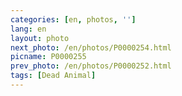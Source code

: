 ```yaml
---
categories: [en, photos, '']
lang: en
layout: photo
next_photo: /en/photos/P0000254.html
picname: P0000255
prev_photo: /en/photos/P0000252.html
tags: [Dead Animal]
---
```

